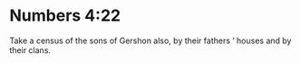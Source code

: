 # Numbers 4:22

Take a census of the sons of Gershon also, by their fathers ’ houses and by their clans.
